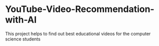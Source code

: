 # YouTube-Video-Recommendation-with-AI
This project helps to find out best educational videos for the computer science students
